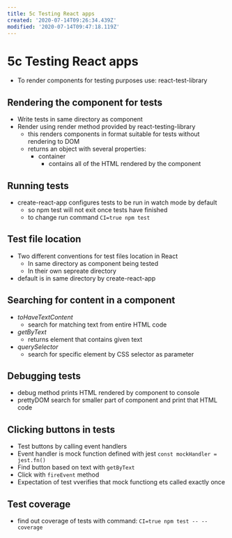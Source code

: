 ```yaml
---
title: 5c Testing React apps
created: '2020-07-14T09:26:34.439Z'
modified: '2020-07-14T09:47:18.119Z'
---
```


# 5c Testing React apps

* To render components for testing purposes use: react-test-library

## Rendering the component for tests
* Write tests in same directory as component
* Render using render method provided by react-testing-library
  * this renders components in format suitable for tests without rendering to DOM
  * returns an object with several properties:
    * container
      * contains all of the HTML rendered by the component

## Running tests
* create-react-app configures tests to be run in watch mode by default
  * so npm test will not exit once tests have finished
  * to change run command
  `CI=true npm test`

## Test file location
* Two different conventions for test files location in React
  * In same directory as component being tested
  * In their own sepreate directory
* default is in same directory by create-react-app

## Searching for content in a component
* *toHaveTextContent*
  * search for matching text from entire HTML code
* *getByText*
  * returns element that contains given text
* *querySelector*
  * search for specific element by CSS selector as parameter

## Debugging tests
* debug method prints HTML rendered by component to console
* prettyDOM search for smaller part of component and print that HTML code

## Clicking buttons in tests
* Test buttons by calling event handlers
* Event handler is mock function defined with jest
  `const mockHandler = jest.fn()`
* Find button based on text with `getByText`
* Click with `fireEvent` method
* Expectation of test vverifies that mock functiong ets called exactly once

## Test coverage
* find out coverage of tests with command:
`CI=true npm test -- --coverage`


